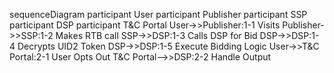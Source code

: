   sequenceDiagram
    participant User
    participant Publisher
    participant SSP
    participant DSP
    participant T&C Portal
    User->>Publisher:1-1 Visits
    Publisher->>SSP:1-2 Makes RTB call
    SSP->>DSP:1-3 Calls DSP for Bid
    DSP->>DSP:1-4 Decrypts UID2 Token
    DSP->>DSP:1-5 Execute Bidding Logic
    User->>T&C Portal:2-1 User Opts Out
    T&C Portal-->>DSP:2-2 Handle Output
